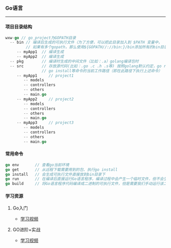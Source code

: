 ### Go语言

---

#### **项目目录结构**
```go
wxw-go // go_project为GOPATH目录
  -- bin // 编译后生成的可执行文件（为了方便，可以把此目录加入到 $PATH 变量中，
         // 如果有多个gopath，那么使用${GOPATH//://bin:}/bin添加所有的bin目录）
     -- myApp1  // 编译生成
     -- myApp2  // 编译生成
  -- pkg        // 编译时生成的中间文件（比如：.a）golang编译包时
  -- src        // 存放源代码(比如：.go .c .h .s等) 按照golang默认约定，go run，
                // go install等命令的当前工作路径（即在此路径下执行上述命令）
     -- myApp1     // project1
        -- models
        -- controllers
        -- others
        -- main.go 
     -- myApp2     // project2
        -- models
        -- controllers
        -- others
        -- main.go 
     -- myApp3     // project3
        -- models
        -- controllers
        -- others
        -- main.go 
```

#### **常用命令**

```go
go env       // 查看go当前环境
go get       // 从远程下载需要用到的包、执行go install
go install   // 会生成可执行文件直接放到bin目录下
go run       // 在编译后直接运行Go语言程序，编译过程中会产生一个临时文件，但不会生成可执行文件
go build     // 将Go语言程序代码编译成二进制的可执行文件，但是需要我们手动运行该二进制文件；
```

#### **学习资源**   
1. Go入门
   - [学习视频](https://www.bilibili.com/video/BV1h7411x7JB?p=14)        
  
2. GO进阶+实战
   - [学习视频](https://www.bilibili.com/video/bv1FV411r7m8/?spm_id_from=333.788.b_636f6d6d656e74.26)      
